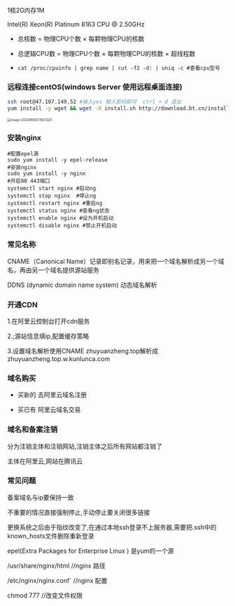  1核2G内存1M

Intel(R) Xeon(R) Platinum 8163 CPU @ 2.50GHz

- 总核数 = 物理CPU个数 × 每颗物理CPU的核数

- 总逻辑CPU数 = 物理CPU个数 × 每颗物理CPU的核数 × 超线程数

- ```shell
  cat /proc/cpuinfo | grep name | cut -f2 -d: | uniq -c #查看cpu型号
  ```


### 远程连接centOS(windows Server 使用远程桌面连接)

```bash
ssh root@47.107.149.52 #输入yes 输入密码即可  ctrl + d 退出
yum install -y wget && wget -O install.sh http://download.bt.cn/install/install_6.0.sh && sh install.sh   #安装centOS宝塔7.6版本(注意要开启安全组端口)
```

<img src="http://image.zhuyuanzheng1.top/image-20220608213921220.png" alt="image-20220608213921220" style="zoom:50%;" />



### 安装nginx

```shell
#配置epel源
sudo yum install -y epel-release
#安装nginx
sudo yum install -y nginx
#开启80 443端口
systemctl start nginx #启动ng
systemctl stop nginx  #停止ng
systemctl restart nginx #重启ng
systemctl status nginx #查看ng状态
systemctl enable nginx #设为开机启动
systemctl disable nginx #禁止开机启动
```



### 常见名称

CNAME（Canonical Name）记录即别名记录，用来把一个域名解析成另一个域名，再由另一个域名提供源站服务

DDNS (dynamic domain name system) 动态域名解析





### 开通CDN

1.在阿里云控制台打开cdn服务

2.;源站信息填ip,配置缓存策略

3.设置域名解析使用CNAME   zhuyuanzheng.top解析成zhuyuanzheng.top.w.kunlunca.com





### 域名购买

* 买新的    去阿里云域名注册

* 买已有   阿里云域名交易

  

### 域名和备案注销

分为注销主体和注销网站,注销主体之后所有网站都注销了

主体在阿里云,网站在腾讯云



### 常见问题

备案域名与ip要保持一致

不重要的情况直接强制停止,手动停止要关闭很多链接

更换系统之后由于指纹改变了,在通过本地ssh登录不上服务器,需要把.ssh中的known_hosts文件删除重新登录

epel(Extra Packages for Enterprise Linux ) 是yum的一个源

/usr/share/nginx/html   //nginx 路径

 /etc/nginx/nginx.conf`  //nginx 配置

chmod 777  //改变文件权限